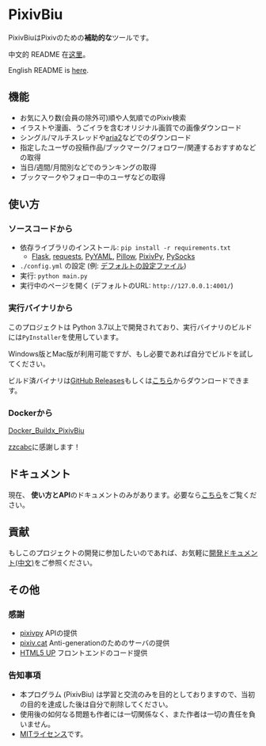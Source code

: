 # PixivBiu

PixivBiuはPixivのための**補助的な**ツールです。

中文的 README 在[这里](./README.md)。

English README is [here](./README_EN.md).

## 機能

* お気に入り数(会員の除外可)順や人気順でのPixiv検索
* イラストや漫画、うごイラを含むオリジナル画質での画像ダウンロード
* シングル/マルチスレッドや[aria2](https://github.com/aria2/aria2)などでのダウンロード
* 指定したユーザの投稿作品/ブックマーク/フォロワー/関連するおすすめなどの取得
* 当日/週間/月間別などでのランキングの取得
* ブックマークやフォロー中のユーザなどの取得

## 使い方

### ソースコードから

* 依存ライブラリのインストール: `pip install -r requirements.txt`
  * [Flask](https://github.com/pallets/flask), [requests](https://github.com/psf/requests), [PyYAML](https://github.com/yaml/pyyaml), [Pillow](https://github.com/python-pillow/Pillow), [PixivPy](https://github.com/upbit/pixivpy), [PySocks](https://github.com/Anorov/PySocks)
* `./config.yml` の設定 (例: [デフォルトの設定ファイル](./app/config/biu_default.yml))
* 実行:  `python main.py`
* 実行中のページを開く (デフォルトのURL: `http://127.0.0.1:4001/`)

### 実行バイナリから

このプロジェクトは Python 3.7以上で開発されており、実行バイナリのビルドには`PyInstaller`を使用しています。

Windows版とMac版が利用可能ですが、もし必要であれば自分でビルドを試してください。

ビルド済バイナリは[GitHub Releases](https://github.com/txperl/PixivBiu/releases)もしくは[こちら](https://biu.tls.moe/#/lib/dl)からダウンロードできます。

### Dockerから

[Docker_Buildx_PixivBiu](https://github.com/zzcabc/Docker_Buildx_PixivBiu)

[zzcabc](https://github.com/zzcabc)に感謝します！

## ドキュメント

現在、 **使い方とAPI**のドキュメントのみがあります。必要なら[こちら](https://biu.tls.moe/)をご覧ください。

## 貢献

もしこのプロジェクトの開発に参加したいのであれば、お気軽に[開発ドキュメント(中文)](https://biu.tls.moe/#/develop/quickin)をご参照ください。

## その他

### 感謝

* [pixivpy](https://github.com/upbit/pixivpy) APIの提供
* [pixiv.cat](https://pixiv.cat/) Anti-generationのためのサーバの提供
* [HTML5 UP](https://html5up.net/) フロントエンドのコード提供

### 告知事項

* 本プログラム (PixivBiu) は学習と交流のみを目的としておりますので、当初の目的を達成した後は自分で削除してください。
* 使用後の如何なる問題も作者には一切関係なく、また作者は一切の責任を負いません。
* [MITライセンス](https://choosealicense.com/licenses/mit/)です。
